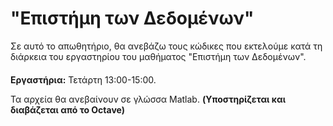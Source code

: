 # "Επιστήμη των Δεδομένων"

Σε αυτό το απωθητήριο, θα ανεβάζω τους κώδικες που εκτελούμε κατά τη διάρκεια του εργαστηρίου του μαθήματος "Επιστήμη των Δεδομένων".



####
**Εργαστήρια:**
Τετάρτη 13:00-15:00.

Τα αρχεία θα ανεβαίνουν σε γλώσσα Matlab. **(Υποστηρίζεται και διαβάζεται από το Octave)**
